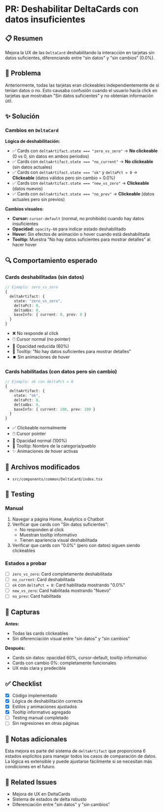 # PR: Deshabilitar DeltaCards con datos insuficientes

## 📋 Resumen

Mejora la UX de las `DeltaCard` deshabilitando la interacción en tarjetas sin datos suficientes, diferenciando entre "sin datos" y "sin cambios" (0.0%).

## 🎯 Problema

Anteriormente, todas las tarjetas eran clickeables independientemente de si tenían datos o no. Esto causaba confusión cuando el usuario hacía click en tarjetas que mostraban "Sin datos suficientes" y no obtenían información útil.

## ✨ Solución

### Cambios en `DeltaCard`

**Lógica de deshabilitación:**
- ✅ Cards con `deltaArtifact.state === "zero_vs_zero"` → **No clickeable** (0 vs 0, sin datos en ambos períodos)
- ✅ Cards con `deltaArtifact.state === "no_current"` → **No clickeable** (sin datos actuales)
- ✅ Cards con `deltaArtifact.state === "ok"` y `deltaPct = 0` → **Clickeable** (datos válidos pero sin cambio = 0.0%)
- ✅ Cards con `deltaArtifact.state === "new_vs_zero"` → **Clickeable** (datos nuevos)
- ✅ Cards con `deltaArtifact.state === "no_prev"` → **Clickeable** (datos actuales pero sin previos)

**Cambios visuales:**
- **Cursor:** `cursor-default` (normal, no prohibido) cuando hay datos insuficientes
- **Opacidad:** `opacity-60` para indicar estado deshabilitado
- **Hover:** Sin efectos de animación o hover cuando está deshabilitada
- **Tooltip:** Muestra "No hay datos suficientes para mostrar detalles" al hacer hover

## 🔍 Comportamiento esperado

### Cards deshabilitadas (sin datos)
```typescript
// Ejemplo: zero_vs_zero
{
  deltaArtifact: {
    state: "zero_vs_zero",
    deltaPct: 0,
    deltaAbs: 0,
    baseInfo: { current: 0, prev: 0 }
  }
}
```
- ❌ No responde al click
- 🖱️ Cursor normal (no pointer)
- 🎨 Opacidad reducida (60%)
- 💬 Tooltip: "No hay datos suficientes para mostrar detalles"
- ⏹️ Sin animaciones de hover

### Cards habilitadas (con datos pero sin cambio)
```typescript
// Ejemplo: ok con deltaPct = 0
{
  deltaArtifact: {
    state: "ok",
    deltaPct: 0,
    deltaAbs: 0,
    baseInfo: { current: 100, prev: 100 }
  }
}
```
- ✅ Clickeable normalmente
- 🖱️ Cursor pointer
- 🎨 Opacidad normal (100%)
- 💬 Tooltip: Nombre de la categoría/pueblo
- ✨ Animaciones de hover activas

## 📁 Archivos modificados

- `src/components/common/DeltaCard/index.tsx`

## 🧪 Testing

### Manual
1. Navegar a página Home, Analytics o Chatbot
2. Verificar que cards con "Sin datos suficientes":
   - No responden al click
   - Muestran tooltip informativo
   - Tienen apariencia visual deshabilitada
3. Verificar que cards con "0.0%" (pero con datos) siguen siendo clickeables

### Estados a probar
- [ ] `zero_vs_zero`: Card completamente deshabilitada
- [ ] `no_current`: Card deshabilitada
- [ ] `ok` con `deltaPct = 0`: Card habilitada mostrando "0.0%"
- [ ] `new_vs_zero`: Card habilitada mostrando "Nuevo"
- [ ] `no_prev`: Card habilitada

## 🎨 Capturas

**Antes:**
- Todas las cards clickeables
- Sin diferenciación visual entre "sin datos" y "sin cambios"

**Después:**
- Cards sin datos: opacidad 60%, cursor-default, tooltip informativo
- Cards con cambio 0%: completamente funcionales
- UX más clara y predecible

## ✅ Checklist

- [x] Código implementado
- [x] Lógica de deshabilitación correcta
- [x] Estilos y animaciones ajustados
- [x] Tooltip informativo agregado
- [ ] Testing manual completado
- [ ] Sin regresiones en otras páginas

## 📝 Notas adicionales

Esta mejora es parte del sistema de `deltaArtifact` que proporciona 6 estados explícitos para manejar todos los casos de comparación de datos. La lógica es extensible y puede ajustarse fácilmente si se necesitan más condiciones en el futuro.

## 🔗 Related Issues

- Mejora de UX en DeltaCards
- Sistema de estados de delta robusto
- Diferenciación entre "sin datos" y "sin cambios"
